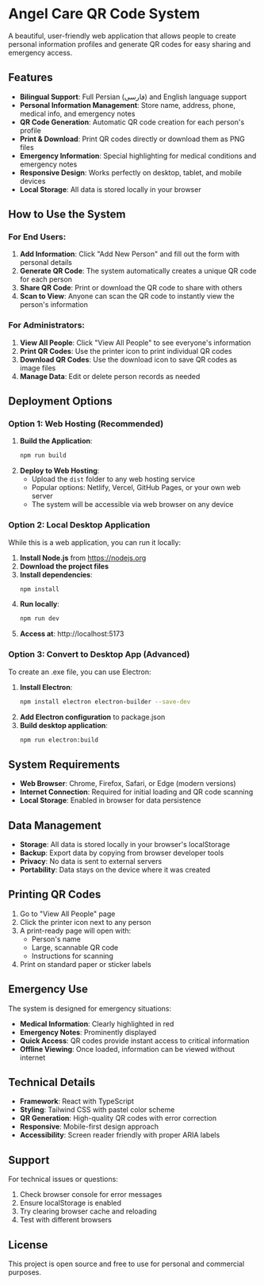 # Angel Care QR Code System

A beautiful, user-friendly web application that allows people to create personal information profiles and generate QR codes for easy sharing and emergency access.

## Features

- **Bilingual Support**: Full Persian (فارسی) and English language support
- **Personal Information Management**: Store name, address, phone, medical info, and emergency notes
- **QR Code Generation**: Automatic QR code creation for each person's profile
- **Print & Download**: Print QR codes directly or download them as PNG files
- **Emergency Information**: Special highlighting for medical conditions and emergency notes
- **Responsive Design**: Works perfectly on desktop, tablet, and mobile devices
- **Local Storage**: All data is stored locally in your browser

## How to Use the System

### For End Users:
1. **Add Information**: Click "Add New Person" and fill out the form with personal details
2. **Generate QR Code**: The system automatically creates a unique QR code for each person
3. **Share QR Code**: Print or download the QR code to share with others
4. **Scan to View**: Anyone can scan the QR code to instantly view the person's information

### For Administrators:
1. **View All People**: Click "View All People" to see everyone's information
2. **Print QR Codes**: Use the printer icon to print individual QR codes
3. **Download QR Codes**: Use the download icon to save QR codes as image files
4. **Manage Data**: Edit or delete person records as needed

## Deployment Options

### Option 1: Web Hosting (Recommended)
1. **Build the Application**:
   ```bash
   npm run build
   ```
2. **Deploy to Web Hosting**:
   - Upload the `dist` folder to any web hosting service
   - Popular options: Netlify, Vercel, GitHub Pages, or your own web server
   - The system will be accessible via web browser on any device

### Option 2: Local Desktop Application
While this is a web application, you can run it locally:

1. **Install Node.js** from https://nodejs.org
2. **Download the project files**
3. **Install dependencies**:
   ```bash
   npm install
   ```
4. **Run locally**:
   ```bash
   npm run dev
   ```
5. **Access at**: http://localhost:5173

### Option 3: Convert to Desktop App (Advanced)
To create an .exe file, you can use Electron:

1. **Install Electron**:
   ```bash
   npm install electron electron-builder --save-dev
   ```
2. **Add Electron configuration** to package.json
3. **Build desktop application**:
   ```bash
   npm run electron:build
   ```

## System Requirements

- **Web Browser**: Chrome, Firefox, Safari, or Edge (modern versions)
- **Internet Connection**: Required for initial loading and QR code scanning
- **Local Storage**: Enabled in browser for data persistence

## Data Management

- **Storage**: All data is stored locally in your browser's localStorage
- **Backup**: Export data by copying from browser developer tools
- **Privacy**: No data is sent to external servers
- **Portability**: Data stays on the device where it was created

## Printing QR Codes

1. Go to "View All People" page
2. Click the printer icon next to any person
3. A print-ready page will open with:
   - Person's name
   - Large, scannable QR code
   - Instructions for scanning
4. Print on standard paper or sticker labels

## Emergency Use

The system is designed for emergency situations:
- **Medical Information**: Clearly highlighted in red
- **Emergency Notes**: Prominently displayed
- **Quick Access**: QR codes provide instant access to critical information
- **Offline Viewing**: Once loaded, information can be viewed without internet

## Technical Details

- **Framework**: React with TypeScript
- **Styling**: Tailwind CSS with pastel color scheme
- **QR Generation**: High-quality QR codes with error correction
- **Responsive**: Mobile-first design approach
- **Accessibility**: Screen reader friendly with proper ARIA labels

## Support

For technical issues or questions:
1. Check browser console for error messages
2. Ensure localStorage is enabled
3. Try clearing browser cache and reloading
4. Test with different browsers

## License

This project is open source and free to use for personal and commercial purposes.